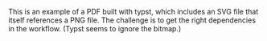 This is an example of a PDF built with typst, which includes an SVG file that itself references a PNG file.
The challenge is to get the right dependencies in the workflow.
(Typst seems to ignore the bitmap.)

